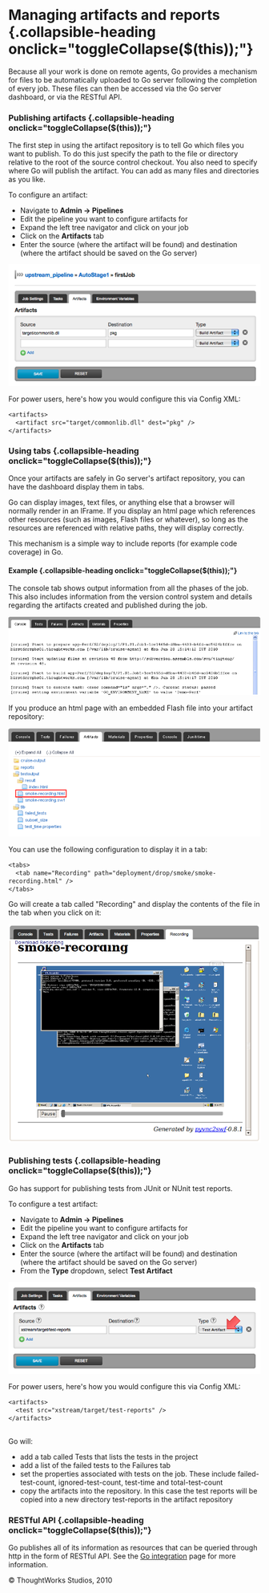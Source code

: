 
 

Managing artifacts and reports {.collapsible-heading onclick="toggleCollapse($(this));"}
==============================

Because all your work is done on remote agents, Go provides a mechanism
for files to be automatically uploaded to Go server following the
completion of every job. These files can then be accessed via the Go
server dashboard, or via the RESTful API.

### Publishing artifacts {.collapsible-heading onclick="toggleCollapse($(this));"}

The first step in using the artifact repository is to tell Go which
files you want to publish. To do this just specify the path to the file
or directory relative to the root of the source control checkout. You
also need to specify where Go will publish the artifact. You can add as
many files and directories as you like.

To configure an artifact:

-   Navigate to **Admin → Pipelines**
-   Edit the pipeline you want to configure artifacts for
-   Expand the left tree navigator and click on your job
-   Click on the **Artifacts** tab
-   Enter the source (where the artifact will be found) and destination
    (where the artifact should be saved on the Go server)

![](../resources/images/cruise/job_artifacts.png)

For power users, here's how you would configure this via Config XML:

``` {.code}
<artifacts>  
  <artifact src="target/commonlib.dll" dest="pkg" />  
</artifacts>
```

### Using tabs {.collapsible-heading onclick="toggleCollapse($(this));"}

Once your artifacts are safely in Go server's artifact repository, you
can have the dashboard display them in tabs.

Go can display images, text files, or anything else that a browser will
normally render in an IFrame. If you display an html page which
references other resources (such as images, Flash files or whatever), so
long as the resources are referenced with relative paths, they will
display correctly.

This mechanism is a simple way to include reports (for example code
coverage) in Go.

#### Example {.collapsible-heading onclick="toggleCollapse($(this));"}

The console tab shows output information from all the phases of the job.
This also includes information from the version control system and
details regarding the artifacts created and published during the job.

![](../resources/images/cruise/console_out.png)

If you produce an html page with an embedded Flash file into your
artifact repository:

![](../resources/images/cruise/select_artifact.png)

You can use the following configuration to display it in a tab:

``` {.code}
<tabs>  
  <tab name="Recording" path="deployment/drop/smoke/smoke-recording.html" />  
</tabs>
```

Go will create a tab called "Recording" and display the contents of the
file in the tab when you click on it:

![](../resources/images/cruise/recording.png)

### Publishing tests {.collapsible-heading onclick="toggleCollapse($(this));"}

Go has support for publishing tests from JUnit or NUnit test reports.

To configure a test artifact:

-   Navigate to **Admin → Pipelines**
-   Edit the pipeline you want to configure artifacts for
-   Expand the left tree navigator and click on your job
-   Click on the **Artifacts** tab
-   Enter the source (where the artifact will be found) and destination
    (where the artifact should be saved on the Go server)
-   From the **Type** dropdown, select **Test Artifact**

![](../resources/images/cruise/job_test_artifacts.png)

For power users, here's how you would configure this via Config XML:

``` {.code}
<artifacts>  
  <test src="xstream/target/test-reports" />  
</artifacts>
    
```

Go will:

-   add a tab called Tests that lists the tests in the project
-   add a list of the failed tests to the Failures tab
-   set the properties associated with tests on the job. These include
    failed-test-count, ignored-test-count, test-time and
    total-test-count
-   copy the artifacts into the repository. In this case the test
    reports will be copied into a new directory test-reports in the
    artifact repository

### RESTful API {.collapsible-heading onclick="toggleCollapse($(this));"}

Go publishes all of its information as resources that can be queried
through http in the form of RESTful API. See the [Go
integration](../integration/go_integration.html) page for more information.





© ThoughtWorks Studios, 2010

